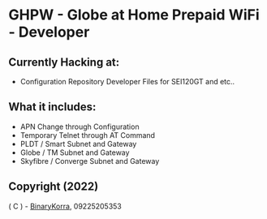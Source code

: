 # GHPW - Globe at Home Prepaid WiFi - Developer

## Currently Hacking at:
* Configuration Repository Developer Files for SEI120GT and etc..

## What it includes:

* APN Change through Configuration
* Temporary Telnet through AT Command
* PLDT / Smart Subnet and Gateway
* Globe / TM Subnet and Gateway
* Skyfibre / Converge Subnet and Gateway

## Copyright (2022)

( C ) - [BinaryKorra](https://github.com/binarykorra), 09225205353
